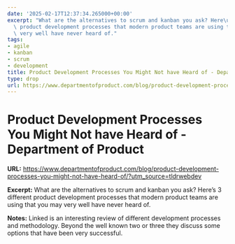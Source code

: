 ```yaml
---
date: '2025-02-17T12:37:34.265000+00:00'
excerpt: "What are the alternatives to scrum and kanban you ask? Here\u2019s 3 different\
  \ product development processes that modern product teams are using that you may\
  \ very well have never heard of."
tags:
- agile
- kanban
- scrum
- development
title: Product Development Processes You Might Not have Heard of - Department of Product
type: drop
url: https://www.departmentofproduct.com/blog/product-development-processes-you-might-not-have-heard-of/?utm_source=tldrwebdev
---
```


# Product Development Processes You Might Not have Heard of - Department of Product

**URL:** https://www.departmentofproduct.com/blog/product-development-processes-you-might-not-have-heard-of/?utm_source=tldrwebdev

**Excerpt:** What are the alternatives to scrum and kanban you ask? Here’s 3 different product development processes that modern product teams are using that you may very well have never heard of.

**Notes:**
Linked is an interesting review of different development processes and methodology. Beyond the well known two or three they discuss some options that have been very successful. 
